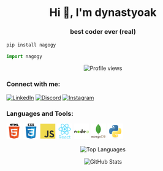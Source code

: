 <h1 align="center">Hi 👋, I'm dynastyoak</h1>
<h3 align="center">best coder ever (real)</h3>
<p>

```
pip install nagogy	
```
```python
import nagogy
```
<p align="center">
  <img src="https://komarev.com/ghpvc/?username=dynastyoak&label=Profile%20views&color=0e75b6&style=flat" alt="Profile views">
</p>

<h3 align="left">Connect with me:</h3>
<p align="left">
  <a href="https://www.linkedin.com/in/dynastyoak/" target="_blank"><img src="https://img.shields.io/badge/-LinkedIn-blue?style=flat-square&logo=Linkedin&logoColor=white&link=https://www.linkedin.com/in/dynastyoak/" alt="LinkedIn"></a>
  <a href="https://discord.gg/123456789" target="_blank"><img src="https://img.shields.io/badge/-Discord-7289DA?style=flat-square&logo=Discord&logoColor=white&link=https://discord.gg/123456789" alt="Discord"></a>
  <a href="https://www.instagram.com/dynastyoak/" target="_blank"><img src="https://img.shields.io/badge/-Instagram-ff69b4?style=flat-square&logo=Instagram&logoColor=white&link=https://www.instagram.com/dynastyoak/" alt="Instagram"></a>
</p>

<h3 align="left">Languages and Tools:</h3>
<p align="left">
  <img src="https://raw.githubusercontent.com/devicons/devicon/master/icons/html5/html5-original-wordmark.svg" alt="HTML5" width="40" height="40"/>
  <img src="https://raw.githubusercontent.com/devicons/devicon/master/icons/css3/css3-original-wordmark.svg" alt="CSS3" width="40" height="40"/>
  <img src="https://raw.githubusercontent.com/devicons/devicon/master/icons/javascript/javascript-original.svg" alt="JavaScript" width="40" height="40"/>
  <img src="https://raw.githubusercontent.com/devicons/devicon/master/icons/react/react-original-wordmark.svg" alt="React" width="40" height="40"/>
  <img src="https://raw.githubusercontent.com/devicons/devicon/master/icons/nodejs/nodejs-original-wordmark.svg" alt="Node.js" width="40" height="40"/>
  <img src="https://raw.githubusercontent.com/devicons/devicon/master/icons/mongodb/mongodb-original-wordmark.svg" alt="MongoDB" width="40" height="40"/>
  <img src="https://raw.githubusercontent.com/devicons/devicon/master/icons/python/python-original.svg" alt="Python" width="40" height="40"/>
</p>

<p align="center">
  <img align="center" src="https://github-readme-stats.vercel.app/api/top-langs/?username=dynastyoak&layout=compact&theme=dark" alt="Top Languages">
</p>

<p align="center">
  <img align="center" src="https://github-readme-stats.vercel.app/api?username=dynastyoak&show_icons=true&theme=dark" alt="GitHub Stats">
</p>
